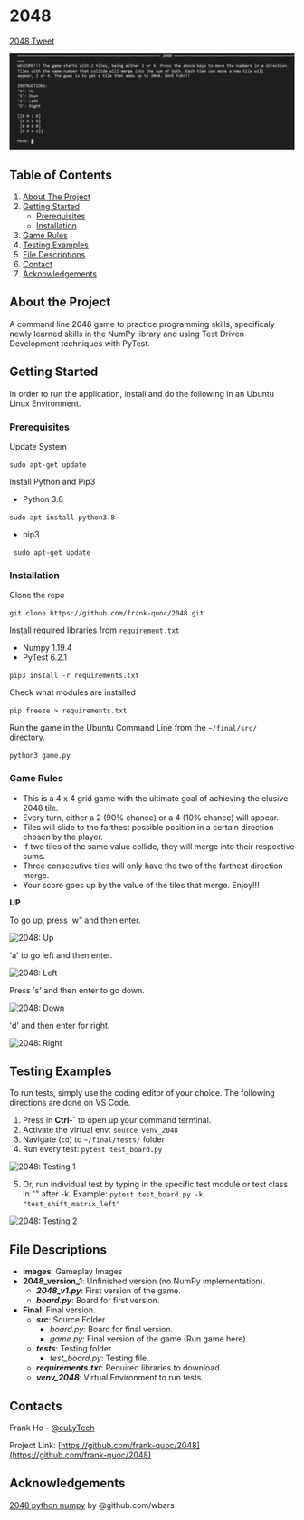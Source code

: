 # 2048

[2048 Tweet](https://twitter.com/culyTech/status/1351367472583041026?s=20)

<p align="center">
  <img src="/images/2048_start_game.png" alt="2048 Banner"/>
</p>

## Table of Contents

1. [About The Project](README.md#about-the-project)
2. [Getting Started](README.md#getting-started)
    * [Prerequisites](README.md#prerequisites)
    * [Installation](README.md#installation)
3. [Game Rules](README.md#game-rules)
4. [Testing Examples](README.md#testing-examples)
4. [File Descriptions](README.md#file-descriptions)
5. [Contact](README.md#contact)
6. [Acknowledgements](README.md#contact)

## About the Project

A command line 2048 game to practice programming skills, specificaly newly learned skills in the NumPy library and using Test Driven Development techniques with PyTest.

## Getting Started

In order to run the application, install and do the following in an Ubuntu Linux Environment.

### Prerequisites
Update System

```sudo apt-get update```

Install Python and Pip3
  * Python 3.8
  
```sudo apt install python3.8 ```

  * pip3
  
``` sudo apt-get update```

### Installation

Clone the repo
  
```git clone https://github.com/frank-quoc/2048.git```

Install required libraries from ```requirement.txt```
  * Numpy 1.19.4
  * PyTest 6.2.1
  
```pip3 install -r requirements.txt```
  
Check what modules are installed
  
```pip freeze > requirements.txt```

Run the game in the Ubuntu Command Line from the  ```~/final/src/``` directory.

```python3 game.py```

### Game Rules

* This is a 4 x 4 grid game with the ultimate goal of achieving the elusive 2048 tile.
* Every turn, either a 2 (90% chance) or a 4 (10% chance) will appear. 
* Tiles will slide to the farthest possible position in a certain direction chosen by the player.
* If two tiles of the same value collide, they will merge into their respective sums.
* Three consecutive tiles will only have the two of the farthest direction merge.
* Your score goes up by the value of the tiles that merge. Enjoy!!!

**UP**

To go up, press 'w" and then enter.

![2048: Up](/images/2048_up.png)

'a' to go left and then enter.

![2048: Left](/images/2048_left.png)

Press 's'  and then enter to go down.

![2048: Down](/images/2048_down.png)

'd' and then enter for right.

![2048: Right](/images/2048_right.png)

## Testing Examples

To run tests, simply use the coding editor of your choice. The following directions are done on VS Code.
1. Press in **Ctrl-\`** to open up your command terminal.
2. Activate the virtual env: ```source venv_2048```
3. Navigate (```cd```) to ```~/final/tests/``` folder
4. Run every test: ```pytest test_board.py```

![2048: Testing 1](/images/2048_pytest_1.png)

5. Or, run individual test by typing in the specific test module or test class in "" after -k. Example: ```pytest test_board.py -k "test_shift_matrix_left"```

![2048: Testing 2](/images/2048_pytest_2.png)

## File Descriptions
- **images**: Gameplay Images
- **2048_version_1**: Unfinished version (no NumPy implementation).
    - ***2048_v1.py***: First version of the game.
    - ***board.py***: Board for first version.
- **Final**: Final version.
    - ***src***: Source Folder
        - *board.py*: Board for final version.
        - *game.py*: Final version of the game (Run game here).
    - ***tests***: Testing folder.
        - *test_board.py*: Testing file.
    - ***requirements.txt***: Required libraries to download.
    - ***venv_2048***: Virtual Environment to run tests.

## Contacts

Frank Ho - [@cuLyTech](https://twitter.com/culyTech)

Project Link: [https://github.com/frank-quoc/2048](https://github.com/frank-quoc/2048)

## Acknowledgements
[2048 python numpy](https://medium.com/byte-tales/the-classic-tic-tac-toe-game-in-python-3-1427c68b8874) by @github.com/wbars
